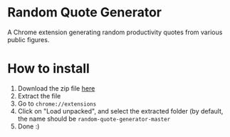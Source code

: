 # Random Quote Generator
A Chrome extension generating random productivity quotes from various public figures.

# How to install
1. Download the zip file [here](https://github.com/alifiarahmah/random-quote-generator/archive/master.zip)
2. Extract the file
3. Go to `chrome://extensions`
4. Click on "Load unpacked", and select the extracted folder (by default, the name should be `random-quote-generator-master`
5. Done :)
